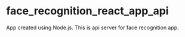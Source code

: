 # face_recognition_react_app_api
App created using Node.js. This is api server for face recognition app. 
